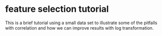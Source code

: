 # feature selection tutorial
This is a brief tutorial using a small data set to illustrate some of the pitfalls with correlation and how we can improve results with log transformation.
